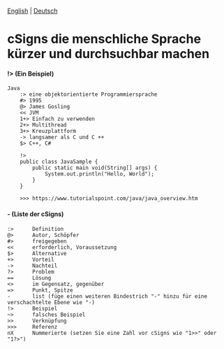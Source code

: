 [English](./README.md) | [Deutsch](./README-de.md)

# cSigns die menschliche Sprache kürzer und durchsuchbar machen

#### !> (Ein Beispiel)
```
Java
	:> eine objektorientierte Programmiersprache
	#> 1995
	@> James Gosling
	<< JVM
	1+> Einfach zu verwenden
	2+> Multithread
	3+> Kreuzplattform
	-> langsamer als C und C ++
	$> C++, C#

	!>
	public class JavaSample {
		public static main void(String[] args) {
			System.out.println("Hello, World");
		}
	}
    
	>>> https://www.tutorialspoint.com/java/java_overview.htm
```

#### - (Liste der cSigns)
```
:>		Definition
@>		Autor, Schöpfer
#>		freigegeben
<<		erforderlich, Voraussetzung
$>		Alternative
+>		Vorteil
->		Nachteil
?>		Problem
==		Lösung
<>		im Gegensatz, gegenüber
=>		Punkt, Spitze
-		list (füge einen weiteren Bindestrich "-" hinzu für eine verschachtelte Ebene wie "-)
!>		Beispiel
~>		falsches Beispiel
>>		Verknüpfung
>>>		Referenz
nX		Nummerierte (setzen Sie eine Zahl vor cSigns wie "1>>" oder "1?>")
```